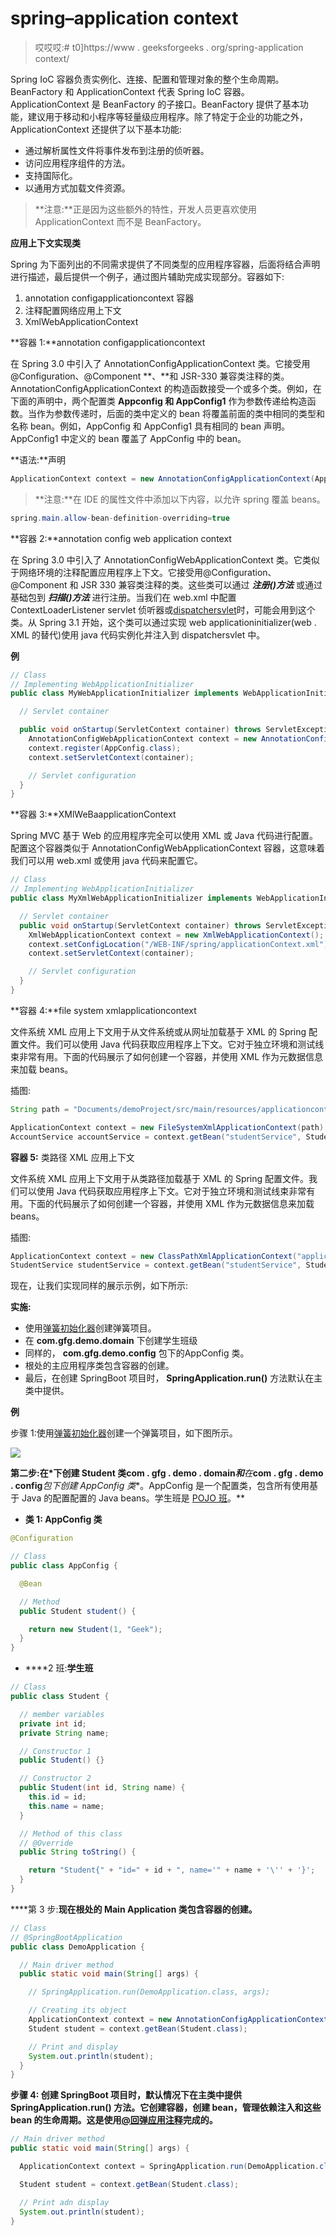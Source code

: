 # spring–application context

> 哎哎哎:# t0]https://www . geeksforgeeks . org/spring-application context/

Spring IoC 容器负责实例化、连接、配置和管理对象的整个生命周期。BeanFactory 和 ApplicationContext 代表 Spring IoC 容器。ApplicationContext 是 BeanFactory 的子接口。BeanFactory 提供了基本功能，建议用于移动和小程序等轻量级应用程序。除了特定于企业的功能之外，ApplicationContext 还提供了以下基本功能:

*   通过解析属性文件将事件发布到注册的侦听器。
*   访问应用程序组件的方法。
*   支持国际化。
*   以通用方式加载文件资源。

> **注意:**正是因为这些额外的特性，开发人员更喜欢使用 ApplicationContext 而不是 BeanFactory。

**应用上下文实现类**

Spring 为下面列出的不同需求提供了不同类型的应用程序容器，后面将结合声明进行描述，最后提供一个例子，通过图片辅助完成实现部分。容器如下:

1.  annotation configapplicationcontext 容器
2.  注释配置网络应用上下文
3.  XmlWebApplicationContext

**容器 1:**annotation configapplicationcontext

在 Spring 3.0 中引入了 AnnotationConfigApplicationContext 类。它接受用@Configuration、@Component **、**和 JSR-330 兼容类注释的类。AnnotationConfigApplicationContext 的构造函数接受一个或多个类。例如，在下面的声明中，两个配置类 **Appconfig 和 AppConfig1** 作为参数传递给构造函数。当作为参数传递时，后面的类中定义的 bean 将覆盖前面的类中相同的类型和名称 bean。例如，AppConfig 和 AppConfig1 具有相同的 bean 声明。AppConfig1 中定义的 bean 覆盖了 AppConfig 中的 bean。

**语法:**声明

```java
ApplicationContext context = new AnnotationConfigApplicationContext(AppConfig.class, AppConfig1.class);
```

> **注意:**在 IDE 的属性文件中添加以下内容，以允许 spring 覆盖 beans。

```java
spring.main.allow-bean-definition-overriding=true
```

**容器 2:**annotation config web application context

在 Spring 3.0 中引入了 AnnotationConfigWebApplicationContext 类。它类似于网络环境的注释配置应用程序上下文。它接受用@Configuration、@Component 和 JSR 330 兼容类注释的类。这些类可以通过 ***注册()方法*** 或通过基础包到 ***扫描()方法*** 进行注册。当我们在 web.xml 中配置 ContextLoaderListener servlet 侦听器或[dispatchersvlet](https://www.geeksforgeeks.org/spring-mvc-with-jsp-view/)时，可能会用到这个类。从 Spring 3.1 开始，这个类可以通过实现 web applicationinitializer(web . XML 的替代)使用 java 代码实例化并注入到 dispatchersvlet 中。

**例**

```java
// Class
// Implementing WebApplicationInitializer
public class MyWebApplicationInitializer implements WebApplicationInitializer {

  // Servlet container

  public void onStartup(ServletContext container) throws ServletException {
    AnnotationConfigWebApplicationContext context = new AnnotationConfigWebApplicationContext();
    context.register(AppConfig.class);
    context.setServletContext(container);

    // Servlet configuration
  }
}
```

**容器 3:**XMlWeBaapplicationContext

Spring MVC 基于 Web 的应用程序完全可以使用 XML 或 Java 代码进行配置。配置这个容器类似于 AnnotationConfigWebApplicationContext 容器，这意味着我们可以用 web.xml 或使用 java 代码来配置它。

```java
// Class
// Implementing WebApplicationInitializer
public class MyXmlWebApplicationInitializer implements WebApplicationInitializer {

  // Servlet container
  public void onStartup(ServletContext container) throws ServletException {
    XmlWebApplicationContext context = new XmlWebApplicationContext();
    context.setConfigLocation("/WEB-INF/spring/applicationContext.xml");
    context.setServletContext(container);

    // Servlet configuration
  }
}
```

**容器 4:**file system xmlapplicationcontext

文件系统 XML 应用上下文用于从文件系统或从网址加载基于 XML 的 Spring 配置文件。我们可以使用 Java 代码获取应用程序上下文。它对于独立环境和测试线束非常有用。下面的代码展示了如何创建一个容器，并使用 XML 作为元数据信息来加载 beans。

插图:

```java
String path = "Documents/demoProject/src/main/resources/applicationcontext/student-bean-config.xml";

ApplicationContext context = new FileSystemXmlApplicationContext(path);
AccountService accountService = context.getBean("studentService", StudentService.class);
```

**容器 5:** 类路径 XML 应用上下文

文件系统 XML 应用上下文用于从类路径加载基于 XML 的 Spring 配置文件。我们可以使用 Java 代码获取应用程序上下文。它对于独立环境和测试线束非常有用。下面的代码展示了如何创建一个容器，并使用 XML 作为元数据信息来加载 beans。

插图:

```java
ApplicationContext context = new ClassPathXmlApplicationContext("applicationcontext/student-bean-config.xml");
StudentService studentService = context.getBean("studentService", StudentService.class);
```

现在，让我们实现同样的展示示例，如下所示:

**实施:**

*   使用[弹簧初始化器](https://start.spring.io/)创建弹簧项目。
*   在 **com.gfg.demo.domain** 下创建学生班级
*   同样的， **com.gfg.demo.config** 包下的AppConfig 类。
*   根处的主应用程序类包含容器的创建。
*   最后，在创建 SpringBoot 项目时， **SpringApplication.run()** 方法默认在主类中提供。

**例**

步骤 1:使用[弹簧初始化器](https://start.spring.io/)创建一个弹簧项目，如下图所示。

![](img/f7b905e360edef711fe7f3d42b16011a.png)

**第二步:**在*下创建 Student 类**com . gfg . demo . domain*****和**在***com . gfg . demo . config***包下创建 AppConfig 类**。AppConfig 是一个配置类，包含所有使用基于 Java 的配置配置的 Java beans。学生班是 [POJO 班](https://www.geeksforgeeks.org/pojo-vs-java-beans/)。**

*   ****类 1:** AppConfig 类**

```java
@Configuration

// Class
public class AppConfig {

  @Bean

  // Method
  public Student student() {

    return new Student(1, "Geek");
  }
}
```

*   ****2 班:**学生班**

```java
// Class
public class Student {

  // member variables
  private int id;
  private String name;

  // Constructor 1
  public Student() {}

  // Constructor 2
  public Student(int id, String name) {
    this.id = id;
    this.name = name;
  }

  // Method of this class
  // @Override
  public String toString() {

    return "Student{" + "id=" + id + ", name='" + name + '\'' + '}';
  }
}
```

****第 3 步:**现在根处的 Main Application 类包含容器的创建。**

```java
// Class
// @SpringBootApplication
public class DemoApplication {

  // Main driver method
  public static void main(String[] args) {

    // SpringApplication.run(DemoApplication.class, args);

    // Creating its object
    ApplicationContext context = new AnnotationConfigApplicationContext(AppConfig.class);
    Student student = context.getBean(Student.class);

    // Print and display
    System.out.println(student);
  }
}
```

****步骤 4:** 创建 SpringBoot 项目时，默认情况下在主类中提供 **SpringApplication.run()** 方法。它创建容器，创建 bean，管理依赖注入和这些 bean 的生命周期。这是使用[@回弹应用注释](https://www.geeksforgeeks.org/introduction-to-spring-boot/)完成的。**

```java
// Main driver method
public static void main(String[] args) {

  ApplicationContext context = SpringApplication.run(DemoApplication.class, args);

  Student student = context.getBean(Student.class);

  // Print adn display
  System.out.println(student);
}
```
